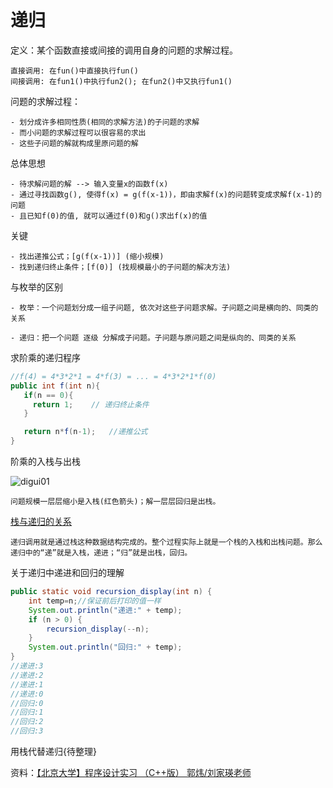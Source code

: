# 递归

定义：某个函数直接或间接的调用自身的问题的求解过程。

    直接调用: 在fun()中直接执行fun()
    间接调用: 在fun1()中执行fun2(); 在fun2()中又执行fun1()

问题的求解过程：

    - 划分成许多相同性质(相同的求解方法)的子问题的求解
    - 而小问题的求解过程可以很容易的求出
    - 这些子问题的解就构成里原问题的解

总体思想

    - 待求解问题的解 --> 输入变量x的函数f(x)
    - 通过寻找函数g(), 使得f(x) = g(f(x-1))，即由求解f(x)的问题转变成求解f(x-1)的问题
    - 且已知f(0)的值, 就可以通过f(0)和g()求出f(x)的值

关键

    - 找出递推公式；[g(f(x-1))] (缩小规模)
    - 找到递归终止条件；[f(0)] (找规模最小的子问题的解决方法)

与枚举的区别

    - 枚举：一个问题划分成一组子问题, 依次对这些子问题求解。子问题之间是横向的、同类的关系

    - 递归：把一个问题 逐级 分解成子问题。子问题与原问题之间是纵向的、同类的关系

求阶乘的递归程序

```java
//f(4) = 4*3*2*1 = 4*f(3) = ... = 4*3*2*1*f(0)
public int f(int n){
   if(n == 0){
     return 1;    // 递归终止条件
   }

   return n*f(n-1);   //递推公式
}
```
阶乘的入栈与出栈

![digui01](https://s1.ax1x.com/2020/07/01/N7zxUK.png)

    问题规模一层层缩小是入栈(红色箭头)；解一层层回归是出栈。

[栈与递归的关系](https://www.cnblogs.com/klguang/p/5463137.html)

    递归调用就是通过栈这种数据结构完成的。整个过程实际上就是一个栈的入栈和出栈问题。那么递归中的“递”就是入栈，递进；“归”就是出栈，回归。

关于递归中递进和回归的理解
```java
public static void recursion_display(int n) {
    int temp=n;//保证前后打印的值一样
    System.out.println("递进:" + temp);
    if (n > 0) {
        recursion_display(--n);
    }
    System.out.println("回归:" + temp);
}
//递进:3
//递进:2
//递进:1
//递进:0
//回归:0
//回归:1
//回归:2
//回归:3
```
用栈代替递归{待整理}


资料：[【北京大学】程序设计实习 （C++版） 郭炜/刘家瑛老师](https://www.bilibili.com/video/BV1Lt41177nr?p=63)
